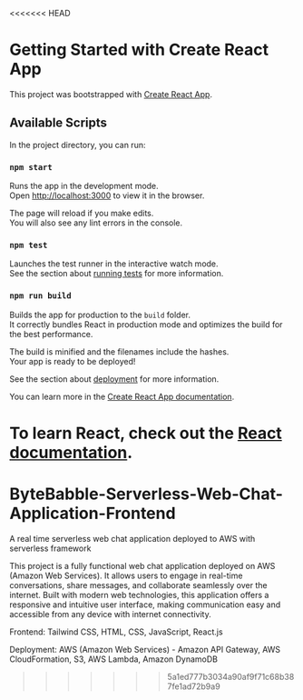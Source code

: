 <<<<<<< HEAD
# Getting Started with Create React App

This project was bootstrapped with [Create React App](https://github.com/facebook/create-react-app).

## Available Scripts

In the project directory, you can run:

### `npm start`

Runs the app in the development mode.\
Open [http://localhost:3000](http://localhost:3000) to view it in the browser.

The page will reload if you make edits.\
You will also see any lint errors in the console.

### `npm test`

Launches the test runner in the interactive watch mode.\
See the section about [running tests](https://facebook.github.io/create-react-app/docs/running-tests) for more information.

### `npm run build`

Builds the app for production to the `build` folder.\
It correctly bundles React in production mode and optimizes the build for the best performance.

The build is minified and the filenames include the hashes.\
Your app is ready to be deployed!

See the section about [deployment](https://facebook.github.io/create-react-app/docs/deployment) for more information.


You can learn more in the [Create React App documentation](https://facebook.github.io/create-react-app/docs/getting-started).

To learn React, check out the [React documentation](https://reactjs.org/).
=======
# ByteBabble-Serverless-Web-Chat-Application-Frontend
A real time serverless web chat application deployed to AWS with serverless framework

This project is a fully functional web chat application deployed on AWS (Amazon Web Services). It allows users to engage in real-time conversations, share messages, and collaborate seamlessly over the internet. Built with modern web technologies, this application offers a responsive and intuitive user interface, making communication easy and accessible from any device with internet connectivity.

Frontend: Tailwind CSS, HTML, CSS, JavaScript, React.js

Deployment: AWS (Amazon Web Services) - Amazon API Gateway, AWS CloudFormation, S3, AWS Lambda, Amazon DynamoDB
>>>>>>> 5a1ed777b3034a90af9f71c68b387fe1ad72b9a9
